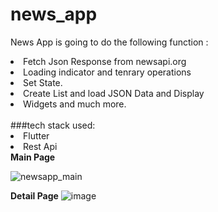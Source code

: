  
# news_app

 News App is going to do the following function :
 <br>
 <ui>
<li> Fetch Json Response from newsapi.org </li>
<li> Loading indicator and tenrary operations</li>
<li> Set State.</li>
<li> Create List and load JSON Data and Display</li>
<li> Widgets and much more. </li>
 </ui>
 <br
     
 ###tech stack used:
     <ui>
     <li> Flutter</li>
     <li> Rest Api</li>
     </ui>
 **Main Page**
 
 
![newsapp_main](https://user-images.githubusercontent.com/64880576/202857594-e1a1832c-960f-476e-9ff7-a0a1a911ea33.png)

**Detail Page**
![image](https://user-images.githubusercontent.com/64880576/202857683-76e33dd8-854a-4dff-a5a1-86e3fe08f3b7.png)


